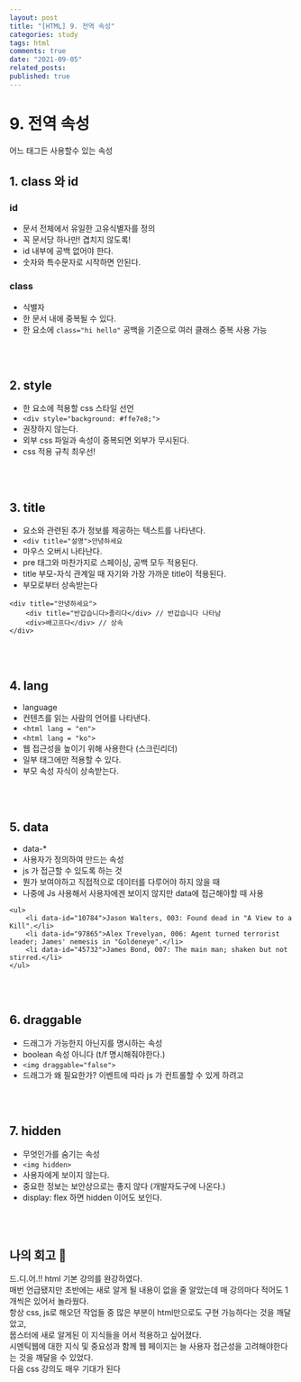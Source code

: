 ```yaml
---
layout: post
title: "[HTML] 9. 전역 속성"
categories: study
tags: html
comments: true
date: "2021-09-05"
related_posts:
published: true
---
```


# 9. 전역 속성
어느 태그든 사용할수 있는 속성

## 1. class 와 id
### id
- 문서 전체에서 유일한 고유식별자를 정의
- 꼭 문서당 하나만! 겹치지 않도록!
- id 내부에 공백 없어야 한다.
- 숫자와 특수문자로 시작하면 안된다.

### class
- 식별자
- 한 문서 내에 중복될 수 있다.
- 한 요소에 `class="hi hello"` 공백을 기준으로 여러 클래스 중복 사용 가능



<br><br>

## 2. style
- 한 요소에 적용할 css 스타일 선언
- `<div style="background: #ffe7e8;">`
- 권장하지 않는다.
- 외부 css 파일과 속성이 중복되면 외부가 무시된다.
- css 적용 규칙 최우선!

<br><br>

## 3. title

- 요소와 관련된 추가 정보를 제공하는 텍스트를 나타낸다.
- `<div title="설명">안녕하세요`
- 마우스 오버시 나타난다.
- pre 태그와 마찬가지로 스페이싱, 공백 모두 적용된다.
- title 부모-자식 관계일 때 자기와 가장 가까운 title이 적용된다.
- 부모로부터 상속받는다

```
<div title="안녕하세요">
    <div title="반갑습니다>졸리다</div> // 반갑습니다 나타남
    <div>배고프다</div> // 상속
</div>
```


<br><br>


## 4. lang

- language
- 컨텐츠를 읽는 사람의 언어를 나타낸다.
- `<html lang = "en">`
- `<html lang = "ko">`
- 웹 접근성을 높이기 위해 사용한다 (스크린리더)
- 일부 태그에만 적용할 수 있다.
- 부모 속성 자식이 상속받는다.


<br><br>

## 5. data
- data-*
- 사용자가 정의하여 만드는 속성
- js 가 접근할 수 있도록 하는 것
- 뭔가 보여야하고 직접적으로 데이터를 다루어야 하지 않을 때
- 나중에 Js 사용해서 사용자에겐 보이지 않지만 data에 접근해야할 때 사용

````
<ul>
    <li data-id="10784">Jason Walters, 003: Found dead in "A View to a Kill".</li>
    <li data-id="97865">Alex Trevelyan, 006: Agent turned terrorist leader; James' nemesis in "Goldeneye".</li>
    <li data-id="45732">James Bond, 007: The main man; shaken but not stirred.</li>
</ul>
````



<br><br>

## 6. draggable
- 드래그가 가능한지 아닌지를 명시하는 속성
- boolean 속성 아니다 (t/f 명시해줘야한다.)
- `<img draggable="false">`
- 드래그가 왜 필요한가? 이벤트에 따라 js 가 컨트롤할 수 있게 하려고


<br><br>

## 7. hidden
- 무엇인가를 숨기는 속성
- `<img hidden>`
- 사용자에게 보이지 않는다.
- 중요한 정보는 보안상으로는 좋지 않다 (개발자도구에 나온다.)
- display: flex 하면 hidden 이어도 보인다.

<br><br>


## 나의 회고 🤫
드.디.어.!! html 기본 강의를 완강하였다.<br>
매번 언급됐지만 초반에는 새로 알게 될 내용이 없을 줄 알았는데 매 강의마다 적어도 1개씩은 있어서 놀라웠다.<br>
항상 css, js로 해오던 작업들 중 많은 부분이 html만으로도 구현 가능하다는 것을 깨달았고,<br>
뭅스터에 새로 알게된 이 지식들을 어서 적용하고 싶어졌다.<br>
시멘틱웹에 대한 지식 및 중요성과 함께 웹 페이지는 늘 사용자 접근성을 고려해야한다는 것을 깨달을 수 있었다.<br>
다음 css 강의도 매우 기대가 된다<br>

